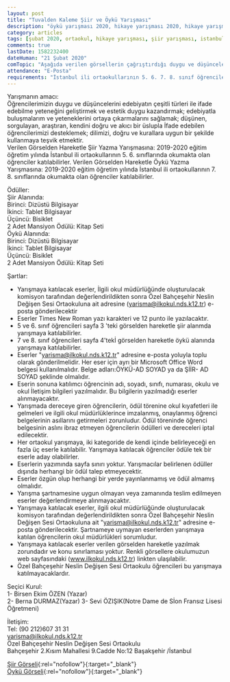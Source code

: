 ```yaml
---
layout: post
title: "Tuvalden Kaleme Şiir ve Öykü Yarışması"
description: "öykü yarışması 2020, hikaye yarışması 2020, hikaye yarışmaları, öykü yarışmaları, şiir yarışması"
category: articles
tags: [şubat 2020, ortaokul, hikaye yarışması, şiir yarışması, istanbul]
comments: true
lastDate: 1582232400
dateHuman: "21 Şubat 2020"
comTopic: "Aşağıda verilen görsellerin çağrıştırdığı duygu ve düşünceler"
attendance: "E-Posta"
requirements: "İstanbul ili ortaokullarının 5. 6. 7. 8. sınıf öğrencileri katılabilir"
---
```


Yarışmanın amacı:  
Öğrencilerimizin duygu ve düşüncelerini edebiyatın çeşitli türleri ile ifade edebilme yeteneğini geliştirmek ve estetik duygu kazandırmak; edebiyatla buluşmalarım ve yeteneklerini ortaya çıkarmalarını sağlamak; düşünen, sorgulayan, araştıran, kendini doğru ve akıcı bir üslupla İfade edebilen öğrencilerimizi desteklemek; dilimizi, doğru ve kurallara uygun bir şekilde kullanmaya teşvik etmektir.  
Verilen Görselden Hareketle Şiir Yazma Yarışmasına:
2019-2020 eğitim öğretim yılında İstanbul ili ortaokullarının 5. 6. sınıflarında okumakta olan öğrenciler katılabilirler.
Verilen Görselden Hareketle Öykü Yazma Yarışmasına:
2019-2020 eğitim öğretim yılında İstanbul ili ortaokullarının 7. 8. sınıflarında okumakta olan öğrenciler katılabilirler.

Ödüller:  
Şiir Alanında:  
Birinci: Dizüstü Bilgisayar  
İkinci: Tablet Bilgisayar  
Üçüncü: Bisiklet  
2 Adet Mansiyon Ödülü: Kitap Seti  
Öykü Alanında:  
Birinci: Dizüstü Bilgisayar  
İkinci: Tablet Bilgisayar  
Üçüncü: Bisiklet  
2 Adet Mansiyon Ödülü: Kitap Seti

Şartlar:  
- Yarışmaya katılacak eserler, İlgili okul müdürlüğünde oluşturulacak komisyon tarafından değerlendirildikten sonra Özel Bahçeşehir Neslin Değişen Sesi Ortaokuluna ait adresine (yarisma@ilkokul.nds.k12.tr) e-posta gönderilecektir
- Eserler Times New Roman yazı karakteri ve 12 punto ile yazılacaktır.
- 5 ve 6. sınıf öğrencileri sayfa 3 'teki görselden hareketle şiir alanmda yarışmaya katılabilirler.
- 7 ve 8. sınıf öğrencileri sayfa 4'tekİ görselden hareketle öykü alanında yarışmaya katılabilirler.
- Eserler "yarisma@ilkokul.nds.k12.tr" adresine e-posta yoluyla toplu olarak gönderilmelidir. Her eser için ayrı bir Microsoft Office Word belgesi kullanılmalıdır. Belge adları:ÖYKÜ-AD SOYAD ya da ŞİİR- AD SOYAD şeklinde olmalıdır.
- Eserin sonuna katılımcı öğrencinin adı, soyadı, sınıfı, numarası, okulu ve okul İletişim bilgileri yazılmalıdır. Bu bilgilerin yazılmadığı eserler alınmayacaktır. 
- Yarışmada dereceye giren öğrencilerin, ödül törenine okul kıyafetleri ile gelmeleri ve ilgili okul müdürlüklerince imzalanmış, onaylanmış öğrenci belgelerinin asıllarını getirmeleri zorunludur. Ödül töreninde öğrenci belgesinin aslını ibraz etmeyen öğrencilerin ödülleri ve dereceleri iptal edilecektir.
- Her ortaokul yarışmaya, iki kategoride de kendi içinde belirleyeceği en fazla üç eserle katılabilir. Yarışmaya katılacak öğrenciler ödüle tek bir eserle aday
olabilirler.
- Eserlerin yazımında sayfa sınırı yoktur. Yarışmacılar belirlenen ödüller dışında herhangi bir ödül talep etmeyecektir.
- Eserler özgün olup herhangi bir yerde yayınlanmamış ve ödül almamış olmalıdır.
- Yarışma şartnamesine uygun olmayan veya zamanında teslim edilmeyen eserler değerlendirmeye alınmayacaktır.
- Yarışmaya katılacak eserler, ilgili okul müdürlüğünde oluşturulacak komisyon tarafından değerlendirildikten sonra Özel Bahçeşehir Neslin Değişen Sesi Ortaokuluna ait "yarisma@iIkokul.nds.k12.tr" adresine e-posta gönderilecektir. Şartnameye uymayan eserlerden yarışmaya katılan öğrencilerin okul müdürlükleri
sorumludur.
- Yarışmaya katılacak eserler verilen görselden hareketle yazılmak zorundadır ve konu sınırlaması yoktur. Renkli görsellere okulumuzun web
sayfasındaki (www.ilkokul.nds.k12.tr) linkten ulaşılabilir.
- Özel Bahçeşehir Neslin Değişen Sesi Ortaokulu öğrencileri bu yarışmaya katılmayacaklardır.

Seçici Kurul:  
1- Birsen Ekim ÖZEN (Yazar)  
2- Berna DURMAZ(Yazar) 
3- Sevi ÖZIŞIK(Notre Dame de Sİon Fransız Lisesi Öğretmeni)   

İletişim:  
Tel: (90 212)607 31 31  
yarisma@iIkokul.nds.k12.tr  
Özel Bahçeşehir Neslin Değişen Sesi Ortaokulu  
Bahçeşehir 2.Kısım Mahallesi 9.Cadde No:12 Başakşehir /İstanbul

[Şiir Görseli](https://firebasestorage.googleapis.com/v0/b/edebiyat-yarismalari.appspot.com/o/tuvalden-kaleme-siir-gorseli.pdf?alt=media&token=5f98b232-2886-41da-bb3c-962b014caad9){:rel="nofollow"}{:target="_blank"}  
[Öykü Görseli](https://firebasestorage.googleapis.com/v0/b/edebiyat-yarismalari.appspot.com/o/tuvalden-kaleme-oyku-gorseli.pdf?alt=media&token=86ac22a9-264f-4733-9ffa-2f674f1151dd){:rel="nofollow"}{:target="_blank"}
